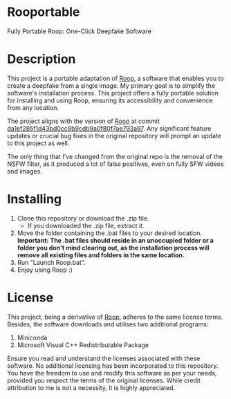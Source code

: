 # Rooportable
Fully Portable Roop: One-Click Deepfake Software

# Description
This project is a portable adaptation of [Roop](https://github.com/s0md3v/roop), a software that enables you to create a deepfake from a single image. My primary goal is to simplify the software's installation process. This project offers a fully portable solution for installing and using Roop, ensuring its accessibility and convenience from any location.

The project aligns with the version of [Roop](https://github.com/s0md3v/roop) at commit [da1ef285f1d43bd0cc8b9cdb9a0f80f7ae793a97](https://github.com/s0md3v/roop/commit/43a8d9f7f371d083852183ea752ef8cdd944dab3). Any significant feature updates or crucial bug fixes in the original repository will prompt an update to this project as well.

The only thing that I've changed from the original repo is the removal of the NSFW filter, as it produced a lot of false positives, even on fully SFW videos and images.

# Installing
1. Clone this repository or download the .zip file.
   - If you downloaded the .zip file, extract it.
2. Move the folder containing the .bat files to your desired location. **Important: The .bat files should reside in an unoccupied folder or a folder you don't mind clearing out, as the installation process will remove all existing files and folders in the same location.**
3. Run "Launch Roop.bat".
4. Enjoy using Roop :)

# License
This project, being a derivative of [Roop](https://github.com/s0md3v/roop), adheres to the same license terms. Besides, the software downloads and utilises two additional programs:
1. Miniconda
2. Microsoft Visual C++ Redistributable Package

Ensure you read and understand the licenses associated with these software. No additional licensing has been incorporated to this repository. You have the freedom to use and modify this software as per your needs, provided you respect the terms of the original licenses. While credit attribution to me is not a necessity, it is highly appreciated.
